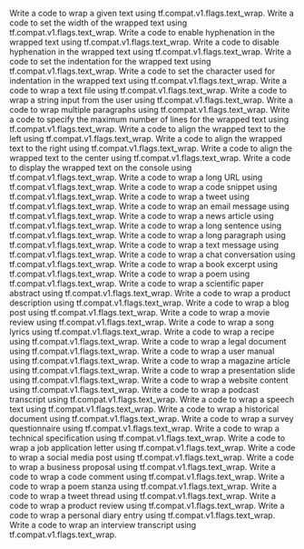 Write a code to wrap a given text using tf.compat.v1.flags.text_wrap.
Write a code to set the width of the wrapped text using tf.compat.v1.flags.text_wrap.
Write a code to enable hyphenation in the wrapped text using tf.compat.v1.flags.text_wrap.
Write a code to disable hyphenation in the wrapped text using tf.compat.v1.flags.text_wrap.
Write a code to set the indentation for the wrapped text using tf.compat.v1.flags.text_wrap.
Write a code to set the character used for indentation in the wrapped text using tf.compat.v1.flags.text_wrap.
Write a code to wrap a text file using tf.compat.v1.flags.text_wrap.
Write a code to wrap a string input from the user using tf.compat.v1.flags.text_wrap.
Write a code to wrap multiple paragraphs using tf.compat.v1.flags.text_wrap.
Write a code to specify the maximum number of lines for the wrapped text using tf.compat.v1.flags.text_wrap.
Write a code to align the wrapped text to the left using tf.compat.v1.flags.text_wrap.
Write a code to align the wrapped text to the right using tf.compat.v1.flags.text_wrap.
Write a code to align the wrapped text to the center using tf.compat.v1.flags.text_wrap.
Write a code to display the wrapped text on the console using tf.compat.v1.flags.text_wrap.
Write a code to wrap a long URL using tf.compat.v1.flags.text_wrap.
Write a code to wrap a code snippet using tf.compat.v1.flags.text_wrap.
Write a code to wrap a tweet using tf.compat.v1.flags.text_wrap.
Write a code to wrap an email message using tf.compat.v1.flags.text_wrap.
Write a code to wrap a news article using tf.compat.v1.flags.text_wrap.
Write a code to wrap a long sentence using tf.compat.v1.flags.text_wrap.
Write a code to wrap a long paragraph using tf.compat.v1.flags.text_wrap.
Write a code to wrap a text message using tf.compat.v1.flags.text_wrap.
Write a code to wrap a chat conversation using tf.compat.v1.flags.text_wrap.
Write a code to wrap a book excerpt using tf.compat.v1.flags.text_wrap.
Write a code to wrap a poem using tf.compat.v1.flags.text_wrap.
Write a code to wrap a scientific paper abstract using tf.compat.v1.flags.text_wrap.
Write a code to wrap a product description using tf.compat.v1.flags.text_wrap.
Write a code to wrap a blog post using tf.compat.v1.flags.text_wrap.
Write a code to wrap a movie review using tf.compat.v1.flags.text_wrap.
Write a code to wrap a song lyrics using tf.compat.v1.flags.text_wrap.
Write a code to wrap a recipe using tf.compat.v1.flags.text_wrap.
Write a code to wrap a legal document using tf.compat.v1.flags.text_wrap.
Write a code to wrap a user manual using tf.compat.v1.flags.text_wrap.
Write a code to wrap a magazine article using tf.compat.v1.flags.text_wrap.
Write a code to wrap a presentation slide using tf.compat.v1.flags.text_wrap.
Write a code to wrap a website content using tf.compat.v1.flags.text_wrap.
Write a code to wrap a podcast transcript using tf.compat.v1.flags.text_wrap.
Write a code to wrap a speech text using tf.compat.v1.flags.text_wrap.
Write a code to wrap a historical document using tf.compat.v1.flags.text_wrap.
Write a code to wrap a survey questionnaire using tf.compat.v1.flags.text_wrap.
Write a code to wrap a technical specification using tf.compat.v1.flags.text_wrap.
Write a code to wrap a job application letter using tf.compat.v1.flags.text_wrap.
Write a code to wrap a social media post using tf.compat.v1.flags.text_wrap.
Write a code to wrap a business proposal using tf.compat.v1.flags.text_wrap.
Write a code to wrap a code comment using tf.compat.v1.flags.text_wrap.
Write a code to wrap a poem stanza using tf.compat.v1.flags.text_wrap.
Write a code to wrap a tweet thread using tf.compat.v1.flags.text_wrap.
Write a code to wrap a product review using tf.compat.v1.flags.text_wrap.
Write a code to wrap a personal diary entry using tf.compat.v1.flags.text_wrap.
Write a code to wrap an interview transcript using tf.compat.v1.flags.text_wrap.